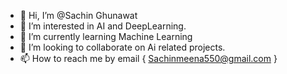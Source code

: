 - 👋 Hi, I’m @Sachin Ghunawat
- 👀 I’m interested in AI and DeepLearning.
- 🌱 I’m currently learning Machine Learning
- 💞️ I’m looking to collaborate on Ai related projects.
- 📫 How to reach me by email { Sachinmeena550@gmail.com }

<!---
GHOST5454/GHOST5454 is a ✨ special ✨ repository because its `README.md` (this file) appears on your GitHub profile.
You can click the Preview link to take a look at your changes.
--->
